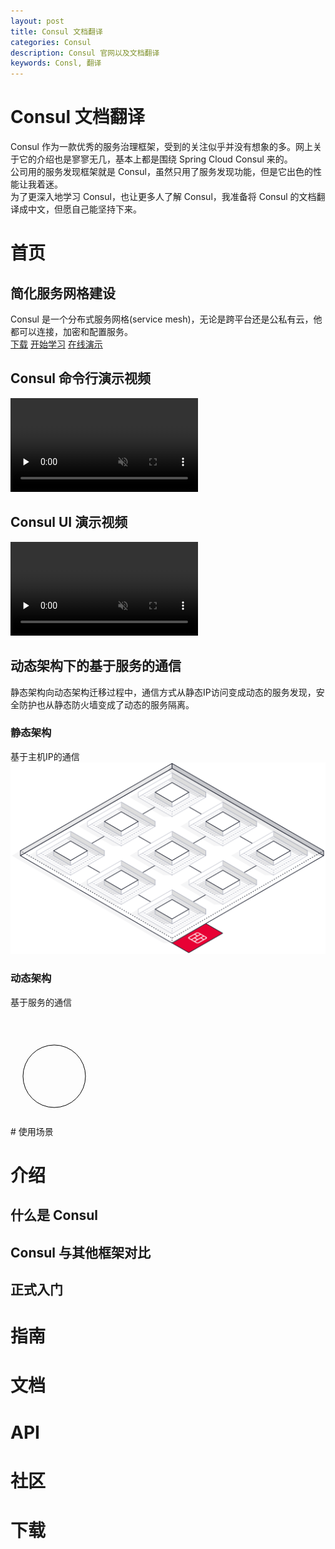 ```yaml
---
layout: post
title: Consul 文档翻译
categories: Consul
description: Consul 官网以及文档翻译
keywords: Consl, 翻译
---
```

# Consul 文档翻译
Consul 作为一款优秀的服务治理框架，受到的关注似乎并没有想象的多。网上关于它的介绍也是寥寥无几，基本上都是围绕 Spring Cloud Consul 来的。  
公司用的服务发现框架就是 Consul，虽然只用了服务发现功能，但是它出色的性能让我着迷。  
为了更深入地学习 Consul，也让更多人了解 Consul，我准备将 Consul 的文档翻译成中文，但愿自己能坚持下来。
# 首页
## 简化服务网格建设
Consul 是一个分布式服务网格(service mesh)，无论是跨平台还是公私有云，他都可以连接，加密和配置服务。  
[下载](#download) 
[开始学习](#started)
[在线演示](https://demo.consul.io/)

## Consul 命令行演示视频  
<video muted="muted" controls="" preload="none">
<source id="mp4" src="/images/consul/connect-video-ui.mp4" type="video/mp4">
<p>Your user agent does not support the HTML5 Video element.</p>
</video>

## Consul UI 演示视频
<video muted="muted" controls="" preload="none">
<source id="mp4" src= "/images/consul/connect-video-ui.mp4" type="video/mp4">
<p>Your user agent does not support the HTML5 Video element.</p>
</video>

## 动态架构下的基于服务的通信
静态架构向动态架构迁移过程中，通信方式从静态IP访问变成动态的服务发现，安全防护也从静态防火墙变成了动态的服务隔离。
### 静态架构
基于主机IP的通信
![image](/images/consul/static-10fde1a2.svg)
### 动态架构
基于服务的通信
<div width="100%" style="overflow-x: auto;"> 
  <svg width="140" height="170">
    <title>SVG Sample</title>
    <desc>This is a sample to use SVG in markdown on the website cnblogs.</desc>
    <circle cx="70" cy="95" r="50" style="stroke: black; fill: none;"/>
  </svg>
</div>
# 使用场景

# 介绍
## 什么是 Consul
## Consul 与其他框架对比
## <span id="started">正式入门</span>
# 指南
# 文档
# API
# 社区
# <span id="download">下载</span>